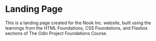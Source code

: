 # Landing Page

This is a landing page created for the Nook Inc. website, built using the learnings from the HTML Foundations, CSS Foundations, and Flexbox sections of The Odin Project Foundations Course.